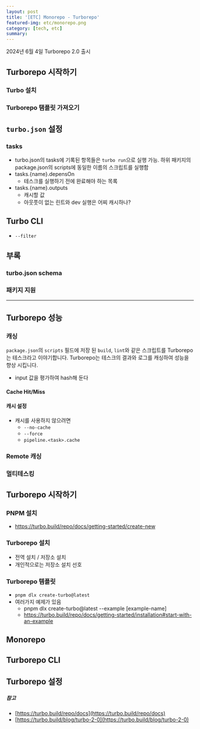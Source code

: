```yaml
---
layout: post
title: '[ETC] Monorepo - Turborepo'
featured-img: etc/monorepo.png
category: [tech, etc]
summary:
---
```


2024년 6월 4일 Turborepo 2.0 출시

## Turborepo 시작하기

### Turbo 설치

### Turborepo 탬플릿 가져오기

## `turbo.json` 설정
### tasks
- turbo.json의 tasks에 기록된 항목들은 `turbo run`으로 실행 가능. 하위 패키지의 package.json의 scripts에 동일한 이름의 스크립트를 실행함
- tasks.{name}.depensOn
  - 테스크를 실행하기 전에 완료해야 하는 목록
- tasks.{name}.outputs
  - 캐시할 값
  - 아웃풋이 없는 린트와 dev 실행은 어찌 캐시하나?

## Turbo CLI
- `--filter`

## 부록

### turbo.json schema

### 패키지 지원

---

## Turborepo 성능

### 캐싱
`package.json`의 `scripts` 필드에 저장 된 `build`, `lint`와 같은 스크립트를 Turborepo는 테스크라고 이야기합니다. Turborepo는 테스크의 결과와 로그를 캐싱하여 성능을 향상 시킵니다.

- input 값을 평가하여 hash해 둔다

#### Cache Hit/Miss

#### 캐시 설정
- 캐시를 사용하지 않으려면
  - `--no-cache`
  - `--force`
  - `pipeline.<task>.cache`

### Remote 캐싱

### 멀티테스킹

## Turborepo 시작하기

### PNPM 설치
- https://turbo.build/repo/docs/getting-started/create-new

### Turborepo 설치
- 전역 설치 / 저장소 설치
- 개인적으로는 저장소 설치 선호

### Turborepo 템플릿
- `pnpm dlx create-turbo@latest`
- 여러가지 예제가 있음
  - pnpm dlx create-turbo@latest --example [example-name]
  - https://turbo.build/repo/docs/getting-started/installation#start-with-an-example

## Monorepo

## Turborepo CLI

## Turborepo 설정

##### 참고
- [https://turbo.build/repo/docs](https://turbo.build/repo/docs)
- [https://turbo.build/blog/turbo-2-0](https://turbo.build/blog/turbo-2-0)
